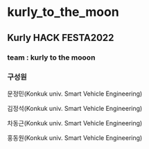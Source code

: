 # kurly_to_the_moon
 ## Kurly HACK FESTA2022  
 ### team : kurly to the mooon
 ### 구성원
 
 문정민(Konkuk univ. Smart Vehicle Engineering)
 
 김정석(Konkuk univ. Smart Vehicle Engineering)
 
 차동근(Konkuk univ. Smart Vehicle Engineering)
 
 홍동원(Konkuk univ. Smart Vehicle Engineering)
